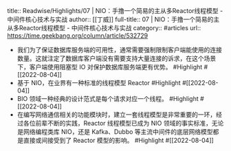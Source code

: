 title:: Readwise/Highlights/07 | NIO：手撸一个简易的主从多Reactor线程模型 - 中间件核心技术与实战
author:: [[丁威]]
full-title:: 07 | NIO：手撸一个简易的主从多Reactor线程模型 - 中间件核心技术与实战
category:: #articles
url:: https://time.geekbang.org/column/article/532729

- 我们为了保证数据库服务端的可用性，通常需要强制限制客户端能使用的连接数量。这就注定了数据库客户端没有需要支持大量连接的诉求，在这个场景下，客户端使用阻塞型 IO 对保护数据库服务端更有优势。 #Highlight #[[2022-08-04]]
- 基于 NIO，在业界有一种标准的线程模型 Reactor #Highlight #[[2022-08-04]]
- BIO 领域一种经典的设计范式是每个请求对应一个线程。 #Highlight #[[2022-08-04]]
- 在编写网络通信相关的功能模块时，建立一套线程模型是非常重要的一环，经过各位前辈不断的实践，Reactor 线程模型已成为 NIO 领域的事实标准，无论是网络编程类库 NIO，还是 Kafka、Dubbo 等主流中间件的底层网络模型都是直接或间接受到了 Reactor 模型的影响。 #Highlight #[[2022-08-04]]